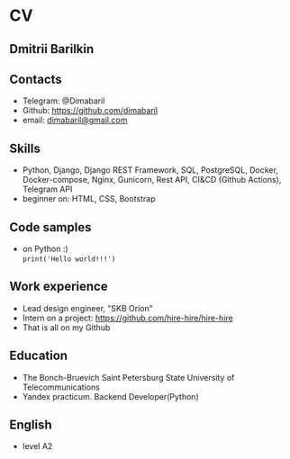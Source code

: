 # CV

## Dmitrii Barilkin

## Contacts

* Telegram: @Dimabaril
* Github: <https://github.com/dimabaril>
* email: <dimabaril@gmail.com>

## Skills

* Python, Django, Django REST Framework, SQL, PostgreSQL, Docker, Docker-compose, Nginx, Gunicorn, Rest API, CI&CD (Github Actions), Telegram API
* beginner on: HTML, CSS, Bootstrap

## Code samples

* on Python :)  
```print('Hello world!!!')```

## Work experience

* Lead design engineer, "SKB Orion"
* Intern on a project: <https://github.com/hire-hire/hire-hire>
* That is all on my Github

## Education

* The Bonch-Bruevich Saint Petersburg State University of Telecommunications
* Yandex practicum. Backend Developer(Python)

## English

* level A2
